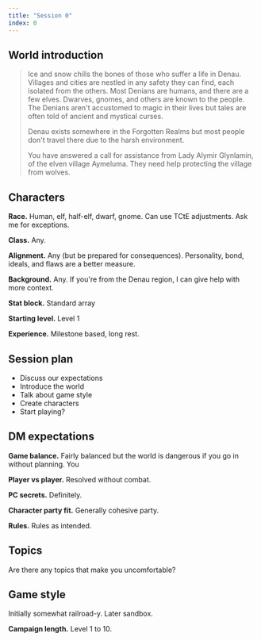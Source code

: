 ```yaml
---
title: "Session 0"
index: 0
---
```


## World introduction

> Ice and snow chills the bones of those who suffer a life in Denau. Villages
> and cities are nestled in any safety they can find, each isolated from the
> others. Most Denians are humans, and there are a few elves. Dwarves, gnomes,
> and others are known to the people. The Denians aren't accustomed to magic in
> their lives but tales are often told of ancient and mystical curses.
>
> Denau exists somewhere in the Forgotten Realms but most people don't travel
> there due to the harsh environment.
>
> You have answered a call for assistance from Lady Alymir Glynlamin, of the
> elven village Aymeluma. They need help protecting the village from wolves.

## Characters

**Race.** Human, elf, half-elf, dwarf, gnome. Can use TCtE adjustments. Ask me
for exceptions.

**Class.** Any.

**Alignment.** Any (but be prepared for consequences). Personality, bond,
ideals, and flaws are a better measure.

**Background.** Any. If you're from the Denau region, I can give help with more
context.

**Stat block.** Standard array

**Starting level.** Level 1

**Experience.** Milestone based, long rest.

## Session plan

- Discuss our expectations
- Introduce the world
- Talk about game style
- Create characters
- Start playing?

## DM expectations

**Game balance.** Fairly balanced but the world is dangerous if you go in
without planning. You

**Player vs player.** Resolved without combat.

**PC secrets.** Definitely.

**Character party fit.** Generally cohesive party.

**Rules.** Rules as intended.

## Topics

Are there any topics that make you uncomfortable?

## Game style

Initially somewhat railroad-y. Later sandbox.

**Campaign length.** Level 1 to 10.
